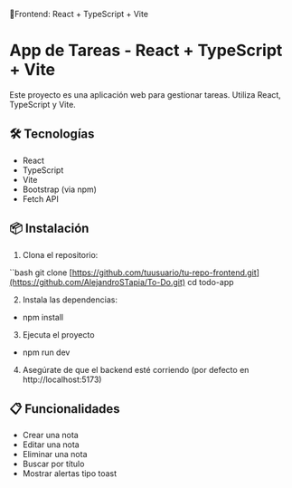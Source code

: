 📁Frontend: React + TypeScript + Vite

# App de Tareas - React + TypeScript + Vite

Este proyecto es una aplicación web para gestionar tareas. Utiliza React, TypeScript y Vite.

## 🛠️ Tecnologías

- React
- TypeScript
- Vite
- Bootstrap (via npm)
- Fetch API

## 📦 Instalación

1. Clona el repositorio:

``bash
git clone [https://github.com/tuusuario/tu-repo-frontend.git](https://github.com/AlejandroSTapia/To-Do.git)
cd todo-app

2. Instala las dependencias:
 - npm install

3. Ejecuta el proyecto
 - npm run dev

4. Asegúrate de que el backend esté corriendo (por defecto en http://localhost:5173)

## 📋 Funcionalidades

- Crear una nota
- Editar una nota
- Eliminar una nota
- Buscar por título
- Mostrar alertas tipo toast

